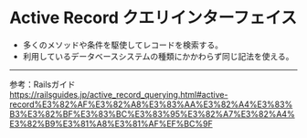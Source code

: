 # Active Record クエリインターフェイス
- 多くのメソッドや条件を駆使してレコードを検索する。
- 利用しているデータベースシステムの種類にかかわらず同じ記法を使える。

___
参考：Railsガイド　https://railsguides.jp/active_record_querying.html#active-record%E3%82%AF%E3%82%A8%E3%83%AA%E3%82%A4%E3%83%B3%E3%82%BF%E3%83%BC%E3%83%95%E3%82%A7%E3%82%A4%E3%82%B9%E3%81%A8%E3%81%AF%EF%BC%9F
